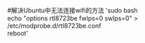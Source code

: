 #解决Ubuntu中无法连接wifi的方法
'sudo bash  
echo "options rtl8723be fwlps=0 swlps=0" > /etc/modprobe.d/rtl8723be.conf  
reboot'   
